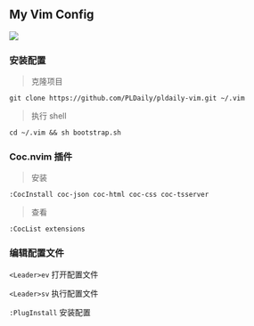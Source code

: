 ## My Vim Config

![](https://raw.githubusercontent.com/PLDaily/pldaily-vim/master/screenshot.jpg)

### 安装配置

> 克隆项目

```shell
git clone https://github.com/PLDaily/pldaily-vim.git ~/.vim
```

> 执行 shell

```shell
cd ~/.vim && sh bootstrap.sh
```

### Coc.nvim 插件

> 安装

```vim
:CocInstall coc-json coc-html coc-css coc-tsserver
```

> 查看

```vim
:CocList extensions
```

### 编辑配置文件

`<Leader>ev`  打开配置文件

`<Leader>sv`  执行配置文件

`:PlugInstall` 安装配置